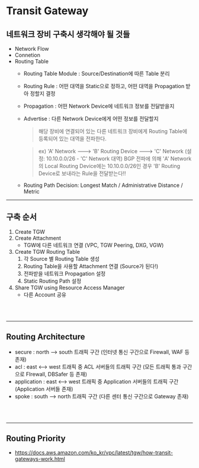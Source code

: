 # Transit Gateway

## 네트워크 장비 구축시 생각해야 될 것들
* Network Flow
* Connetion
* Routing Table
    * Routing Table Module : Source/Destination에 따른 Table 분리
    * Routing Rule : 어떤 대역을 Static으로 정하고, 어떤 대역을 Propagation 받아 정할지 결정
    * Propagation : 어떤 Network Device에 네트워크 정보를 전달받을지
    * Advertise : 다른 Network Device에게 어떤 정보를 전달할지
        > 해당 장비에 연결되어 있는 다른 네트워크 장비에게 Routing Table에 등록되어 있는 대역을 전파한다.

        > ex) 'A' Network ---> 'B' Routing Device ---> 'C' Network (설정: 10.10.0.0/26 - 'C' Network 대역)
        > BGP 전파에 의해 'A' Network의 Local Routing Device에는 10.10.0.0/26인 경우 'B' Routing Device로 보내라는 Rule을 전달받는다!!
    * Routing Path Decision: Longest Match / Administrative Distance / Metric

---
## 구축 순서
1. Create TGW 
2. Create Attachment
    * TGW에 다른 네트워크 연결 (VPC, TGW Peering, DXG, VGW)
3. Create TGW Routing Table
    1) 각 Source 별 Routing Table 생성
    2) Routing Table을 사용할 Attachment 연결 (Source가 된다!)
    3) 전파받을 네트워크 Propagation 설정
    4) Static Routing Path 설정
4. Share TGW using Resource Access Manager
    * 다른 Account 공유
</br>
</br>

---
## Routing Architecture
* secure : north --> south 트래픽 구간 (인터넷 통신 구간으로 Firewall, WAF 등 존재) 
* acl : east <--> west 트래픽 중 ACL 서버들의 트래픽 구간 (모든 트래픽 통과 구간으로 FIrewall, DBSafer 등 존재)
* application : east <--> west 트래픽 중 Application 서버들의 트래픽 구간 (Application 서버들 존재)
* spoke : south --> north 트래픽 구간 (다른 센터 통신 구간으로 Gateway 존재)
</br>
</br>

---
## Routing Priority
* https://docs.aws.amazon.com/ko_kr/vpc/latest/tgw/how-transit-gateways-work.html